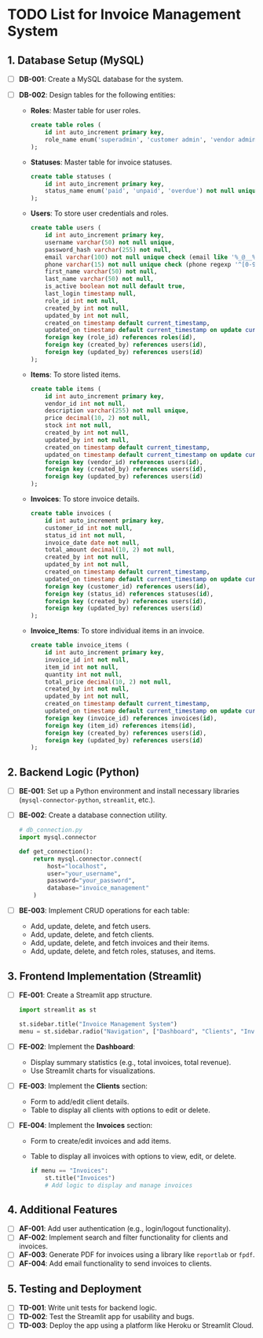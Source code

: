 # TODO List for Invoice Management System

## 1. Database Setup (MySQL)

- [ ] **DB-001**: Create a MySQL database for the system.
- [ ] **DB-002**: Design tables for the following entities:

  - **Roles**: Master table for user roles.

    ```sql
    create table roles (
        id int auto_increment primary key,
        role_name enum('superadmin', 'customer admin', 'vendor admin', 'customer', 'vendor') not null unique
    );
    ```

  - **Statuses**: Master table for invoice statuses.

    ```sql
    create table statuses (
        id int auto_increment primary key,
        status_name enum('paid', 'unpaid', 'overdue') not null unique
    );
    ```

  - **Users**: To store user credentials and roles.

    ```sql
    create table users (
        id int auto_increment primary key,
        username varchar(50) not null unique,
        password_hash varchar(255) not null,
        email varchar(100) not null unique check (email like '%_@__%.__%'),
        phone varchar(15) not null unique check (phone regexp '^[0-9]{10,15}$'),
        first_name varchar(50) not null,
        last_name varchar(50) not null,
        is_active boolean not null default true,
        last_login timestamp null,
        role_id int not null,
        created_by int not null,
        updated_by int not null,
        created_on timestamp default current_timestamp,
        updated_on timestamp default current_timestamp on update current_timestamp,
        foreign key (role_id) references roles(id),
        foreign key (created_by) references users(id),
        foreign key (updated_by) references users(id)
    );
    ```

  - **Items**: To store listed items.

    ```sql
    create table items (
        id int auto_increment primary key,
        vendor_id int not null,
        description varchar(255) not null unique,
        price decimal(10, 2) not null,
        stock int not null,
        created_by int not null,
        updated_by int not null,
        created_on timestamp default current_timestamp,
        updated_on timestamp default current_timestamp on update current_timestamp,
        foreign key (vendor_id) references users(id),
        foreign key (created_by) references users(id),
        foreign key (updated_by) references users(id)
    );
    ```

  - **Invoices**: To store invoice details.

    ```sql
    create table invoices (
        id int auto_increment primary key,
        customer_id int not null,
        status_id int not null,
        invoice_date date not null,
        total_amount decimal(10, 2) not null,
        created_by int not null,
        updated_by int not null,
        created_on timestamp default current_timestamp,
        updated_on timestamp default current_timestamp on update current_timestamp,
        foreign key (customer_id) references users(id),
        foreign key (status_id) references statuses(id),
        foreign key (created_by) references users(id),
        foreign key (updated_by) references users(id)
    );
    ```

  - **Invoice_Items**: To store individual items in an invoice.

    ```sql
    create table invoice_items (
        id int auto_increment primary key,
        invoice_id int not null,
        item_id int not null,
        quantity int not null,
        total_price decimal(10, 2) not null,
        created_by int not null,
        updated_by int not null,
        created_on timestamp default current_timestamp,
        updated_on timestamp default current_timestamp on update current_timestamp,
        foreign key (invoice_id) references invoices(id),
        foreign key (item_id) references items(id),
        foreign key (created_by) references users(id),
        foreign key (updated_by) references users(id)
    );
    ```

## 2. Backend Logic (Python)

- [ ] **BE-001**: Set up a Python environment and install necessary libraries (`mysql-connector-python`, `streamlit`, etc.).
- [ ] **BE-002**: Create a database connection utility.

  ```python
  # db_connection.py
  import mysql.connector

  def get_connection():
      return mysql.connector.connect(
          host="localhost",
          user="your_username",
          password="your_password",
          database="invoice_management"
      )
  ```

- [ ] **BE-003**: Implement CRUD operations for each table:
  - Add, update, delete, and fetch users.
  - Add, update, delete, and fetch clients.
  - Add, update, delete, and fetch invoices and their items.
  - Add, update, delete, and fetch roles, statuses, and items.

## 3. Frontend Implementation (Streamlit)

- [ ] **FE-001**: Create a Streamlit app structure.

  ```python
  import streamlit as st

  st.sidebar.title("Invoice Management System")
  menu = st.sidebar.radio("Navigation", ["Dashboard", "Clients", "Invoices"])
  ```

- [ ] **FE-002**: Implement the **Dashboard**:
  - Display summary statistics (e.g., total invoices, total revenue).
  - Use Streamlit charts for visualizations.

- [ ] **FE-003**: Implement the **Clients** section:
  - Form to add/edit client details.
  - Table to display all clients with options to edit or delete.

- [ ] **FE-004**: Implement the **Invoices** section:
  - Form to create/edit invoices and add items.
  - Table to display all invoices with options to view, edit, or delete.

    ```python
    if menu == "Invoices":
        st.title("Invoices")
        # Add logic to display and manage invoices
    ```

## 4. Additional Features

- [ ] **AF-001**: Add user authentication (e.g., login/logout functionality).
- [ ] **AF-002**: Implement search and filter functionality for clients and invoices.
- [ ] **AF-003**: Generate PDF for invoices using a library like `reportlab` or `fpdf`.
- [ ] **AF-004**: Add email functionality to send invoices to clients.

## 5. Testing and Deployment

- [ ] **TD-001**: Write unit tests for backend logic.
- [ ] **TD-002**: Test the Streamlit app for usability and bugs.
- [ ] **TD-003**: Deploy the app using a platform like Heroku or Streamlit Cloud.
